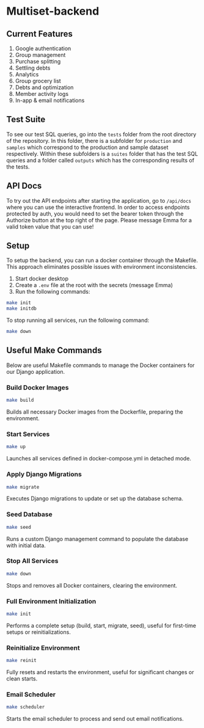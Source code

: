 # Multiset-backend

## Current Features

1. Google authentication
2. Group management
3. Purchase splitting
4. Settling debts
5. Analytics
6. Group grocery list
7. Debts and optimization
8. Member activity logs
9. In-app & email notifications

## Test Suite

To see our test SQL queries, go into the `tests` folder from the root directory of the repository. In this folder, there is a subfolder for `production` and `samples` which correspond to the production and sample dataset respectively. Within these subfolders is a `suites` folder that has the test SQL queries and a folder called `outputs` which has the corresponding results of the tests.

## API Docs

To try out the API endpoints after starting the application, go to `/api/docs` where you can use the interactive frontend. In order to access endpoints protected by auth, you would need to set the bearer token through the Authorize button at the top right of the page. Please message Emma for a valid token value that you can use!


## Setup

To setup the backend, you can run a docker container through the Makefile. This approach eliminates possible issues with environment inconsistencies.

1. Start docker desktop
2. Create a `.env` file at the root with the secrets (message Emma)
3. Run the following commands:

```bash
make init
make initdb
```

To stop running all services, run the following command:

```bash
make down
```

## Useful Make Commands

Below are useful Makefile commands to manage the Docker containers for our Django application.

### Build Docker Images

```bash
make build
```

Builds all necessary Docker images from the Dockerfile, preparing the environment.

### Start Services

```bash
make up
```

Launches all services defined in docker-compose.yml in detached mode.

### Apply Django Migrations

```bash
make migrate
```

Executes Django migrations to update or set up the database schema.

### Seed Database

```bash
make seed
```

Runs a custom Django management command to populate the database with initial data.

### Stop All Services

```bash
make down
```

Stops and removes all Docker containers, clearing the environment.

### Full Environment Initialization

```bash
make init
```

Performs a complete setup (build, start, migrate, seed), useful for first-time setups or reinitializations.

### Reinitialize Environment

```bash
make reinit
```

Fully resets and restarts the environment, useful for significant changes or clean starts.

### Email Scheduler

```bash
make scheduler
```

Starts the email scheduler to process and send out email notifications.
